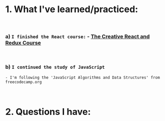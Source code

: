 # 1. What I've learned/practiced:

<br/>

### a) `I finished the React course:` - [The Creative React and Redux Course](https://developedbyed.com/courses/1203573/lectures/26842773)

<br/>

### b) `I continued the study of JavaScript`

    - I'm following the 'JavaScript Algorithms and Data Structures' from freecodecamp.org

<br/>

# 2. Questions I have:

<br/>

    

